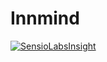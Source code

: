 # Innmind

[![SensioLabsInsight](https://insight.sensiolabs.com/projects/8522b504-4b17-4cd5-be98-68e068931132/big.png)](https://insight.sensiolabs.com/projects/65d26b50-67c4-47e7-a4fd-73e3fd3858a0)
